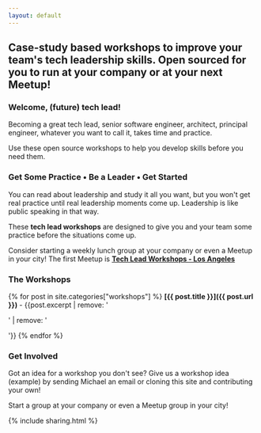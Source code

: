 ```yaml
---
layout: default
---
```


## Case-study based workshops to improve your team's tech leadership skills. Open sourced for you to run at your company or at your next Meetup!

### Welcome, (future) tech lead!

Becoming a great tech lead, senior software engineer, architect, principal engineer, whatever you want to call it, takes time and practice. 

Use these open source workshops to help you develop skills before you need them.

### Get Some Practice &bull; Be a Leader &bull; Get Started
You can read about leadership and study it all you want, but you won't get real practice until real leadership moments come up. Leadership is like public speaking in that way.

These **tech lead workshops** are designed to give you and your team some practice before the situations come up.

Consider starting a weekly lunch group at your company or even a Meetup in your city! The first Meetup is **[Tech Lead Workshops - Los Angeles](https://www.meetup.com/Tech-Lead-Workshops-Los-Angeles/)**

### The Workshops

{% for post in site.categories["workshops"]  %}
  **[{{ post.title }}]({{ post.url }})** - {{post.excerpt  | remove: '<p>' | remove: '</p>'}}
{% endfor %}

### Get Involved
<!--TODO-->

Got an idea for a workshop you don't see? Give us a workshop idea (example) by sending Michael an email or cloning this site and contributing your own!

Start a group at your company or even a Meetup group in your city!

{% include sharing.html %}
